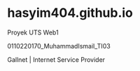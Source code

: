 # hasyim404.github.io
Proyek UTS Web1

0110220170_MuhammadIsmail_TI03

Gallnet | Internet Service Provider
